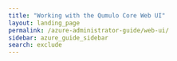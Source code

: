 ```yaml
---
title: "Working with the Qumulo Core Web UI"
layout: landing_page
permalink: /azure-administrator-guide/web-ui/
sidebar: azure_guide_sidebar
search: exclude
---
```

